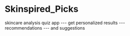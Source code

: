 # Skinspired_Picks
skincare analysis quiz app --- get personalized results --- recommendations --- and suggestions
